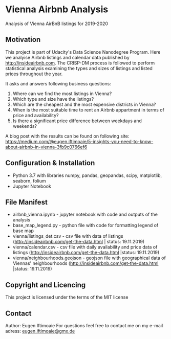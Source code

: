 # Vienna Airbnb Analysis
Analysis of Vienna AirBnB listings for 2019-2020

## Motivation
This project is part of Udacity's Data Science Nanodegree Program. Here we analyise Airbnb listings and calendar data published by http://insideairbnb.com. The CRISP-DM process is followed to perform statistical analysis examining the types and sizes of listings and listed prices throughout the year.

It asks and answers following business questions:
1. Where can we find the most listings in Vienna?
2. Which type and size have the listings?
3. Which are the cheapest and the most expensive districts in Vienna?
4. When is the most suitable time to rent an Airbnb appartment in terms of price and availability?
5. Is there a significant price difference between weekdays and weekends?

A blog post with the results can be found on following site: https://medium.com/@eugen.iftimoaie/5-insights-you-need-to-know-about-airbnb-in-vienna-3fb9c0766ef6

## Configuration & Installation
* Python 3.7 with libraries numpy, pandas, geopandas, scipy, matplotlib, seaborn, folium
* Jupyter Notebook

## File Manifest
* airbnb_vienna.ipynb - jupyter notebook with code and outputs of the analysis
* base_map_legend.py - python file with code for formatting legend of base map
* vienna/listings_det.csv - csv file with data of listings (http://insideairbnb.com/get-the-data.html | status: 19.11.2019)
* vienna/calendar.csv - csv file with daily availability and price data of listings (http://insideairbnb.com/get-the-data.html |status: 19.11.2019)
* vienna/neighbourhoods.geojson - geojson file with geographical data of Viennas' neighbourhoods (http://insideairbnb.com/get-the-data.html |status: 19.11.2019)

## Copyright and Licencing
This project is licensed under the terms of the MIT license

## Contact
Author: Eugen Iftimoaie
For questions feel free to contact me on my e-mail adress: eugen.iftimoaie@gmx.de
